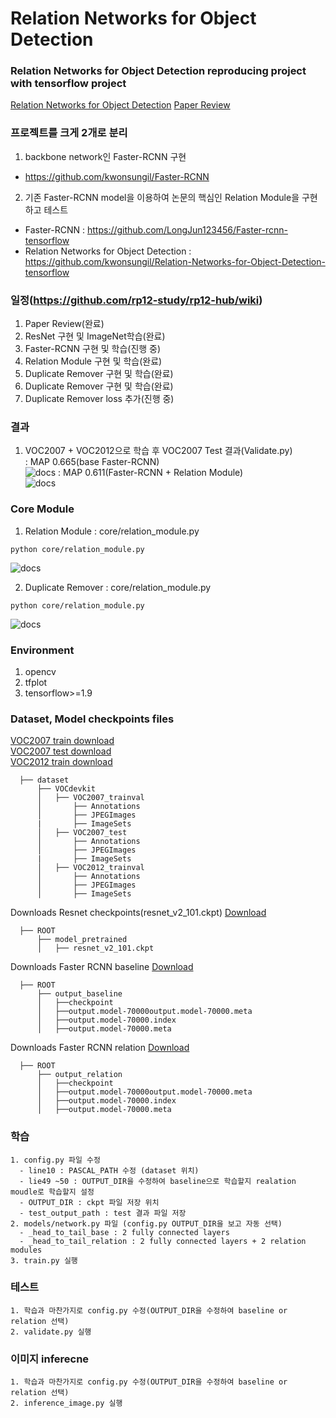 # Relation Networks for Object Detection
### Relation Networks for Object Detection reproducing project with tensorflow project<br>
[Relation Networks for Object Detection](https://arxiv.org/abs/1711.11575)
[Paper Review](https://github.com/kwonsungil/Relation-Networks-for-Object-Detection-tensorflow/tree/final-branch/docs)

### 프로젝트를 크게 2개로 분리
1. backbone network인 Faster-RCNN 구현
 - https://github.com/kwonsungil/Faster-RCNN

2. 기존 Faster-RCNN model을 이용하여 논문의 핵심인 Relation Module을 구현하고 테스트
 - Faster-RCNN : https://github.com/LongJun123456/Faster-rcnn-tensorflow
 - Relation Networks for Object Detection : https://github.com/kwonsungil/Relation-Networks-for-Object-Detection-tensorflow

### 일정(https://github.com/rp12-study/rp12-hub/wiki)  
1. Paper Review(완료)<br>
2. ResNet 구현 및 ImageNet학습(완료)<br>
3. Faster-RCNN 구현 및 학습(진행 중)<br>
4. Relation Module 구현 및 학습(완료)<br>
5. Duplicate Remover 구현 및 학습(완료)<br>
5. Duplicate Remover 구현 및 학습(완료)<br>
6. Duplicate Remover loss 추가(진행 중)<br>

### 결과
1. VOC2007 + VOC2012으로 학습 후 VOC2007 Test 결과(Validate.py)<br>
  : MAP 0.665(base Faster-RCNN)<br>
![docs](https://github.com/kwonsungil/Relation-Networks-for-Object-Detection-tensorflow/tree/final-branch/docs/000144_baselin.jpg)
  : MAP 0.611(Faster-RCNN + Relation Module)<br>
![docs](https://github.com/kwonsungil/Relation-Networks-for-Object-Detection-tensorflow/tree/final-branch/docs/000144_relation.jpg)
  
### Core Module
1. Relation Module
 : core/relation_module.py
 ```
 python core/relation_module.py
 ```
 ![docs](https://github.com/kwonsungil/Relation-Networks-for-Object-Detection-tensorflow/tree/final-branch/docs/relation_module.png)
 
2. Duplicate Remover
  : core/relation_module.py
  ```
  python core/relation_module.py
  ```
  ![docs](https://github.com/kwonsungil/Relation-Networks-for-Object-Detection-tensorflow/tree/final-branch/docs/duplicat_remover.png)
  
### Environment
1. opencv
2. tfplot
3. tensorflow>=1.9

### Dataset, Model checkpoints files
[VOC2007 train download](http://host.robots.ox.ac.uk/pascal/VOC/voc2007/VOCtrainval_06-Nov-2007.tar)<br>
[VOC2007 test download](http://host.robots.ox.ac.uk/pascal/VOC/voc2007/VOCtest_06-Nov-2007.tar)<br>
[VOC2012 train download](http://host.robots.ox.ac.uk/pascal/VOC/voc2012/VOCtrainval_11-May-2012.tar)<br>

```
  ├── dataset
      ├── VOCdevkit
      │   ├── VOC2007_trainval
      │       ├── Annotations
      │       ├── JPEGImages
      |       ├── ImageSets
      │   ├── VOC2007_test
      │       ├── Annotations
      │       ├── JPEGImages
      |       ├── ImageSets
      │   ├── VOC2012_trainval
      │       ├── Annotations
      │       ├── JPEGImages
      │       ├── ImageSets
```

Downloads Resnet checkpoints(resnet_v2_101.ckpt)
[Download](https://drive.google.com/open?id=14SbExSsNi4Lfkx-euhtUbMqbEcsS1vfj)
```
  ├── ROOT
      ├── model_pretrained
      │   ├── resnet_v2_101.ckpt
```

Downloads Faster RCNN baseline
[Download](https://drive.google.com/open?id=1cCjkkLi07flLTRYw5--EYLYYy7yvDMPG)
```
  ├── ROOT
      ├── output_baseline
      │   ├──checkpoint
      │   ├──output.model-70000output.model-70000.meta
      │   ├──output.model-70000.index
      │   ├──output.model-70000.meta
```

Downloads Faster RCNN relation
[Download](https://drive.google.com/open?id=1Vv_4tq3eWeuWrmyGo_vnrC--QS5wRl_c)
```
  ├── ROOT
      ├── output_relation
      │   ├──checkpoint
      │   ├──output.model-70000output.model-70000.meta
      │   ├──output.model-70000.index
      │   ├──output.model-70000.meta
```

### 학습
```
1. config.py 파일 수정 
  - line10 : PASCAL_PATH 수정 (dataset 위치)
  - lie49 ~50 : OUTPUT_DIR을 수정하여 baseline으로 학습할지 realation moudle로 학습할지 설정
  - OUTPUT_DIR : ckpt 파일 저장 위치
  - test_output_path : test 결과 파일 저장 
2. models/network.py 파일 (config.py OUTPUT_DIR을 보고 자동 선택)
  - _head_to_tail_base : 2 fully connected layers
  - _head_to_tail_relation : 2 fully connected layers + 2 relation modules
3. train.py 실행
```

### 테스트
```
1. 학습과 마찬가지로 config.py 수정(OUTPUT_DIR을 수정하여 baseline or relation 선택)
2. validate.py 실행
```

### 이미지 inferecne
```
1. 학습과 마찬가지로 config.py 수정(OUTPUT_DIR을 수정하여 baseline or relation 선택)
2. inference_image.py 실행
```

